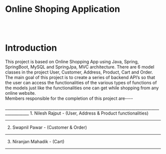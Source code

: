 <h1>Online Shoping Application</h1>

<br><br>

<h1>Introduction</h1>
<p>This project is based on Online Shopping App using Java, Spring, SpringBoot, MySQL and SpringJpa, MVC architecture. There are 6 model classes in the project User, Customer, Address, Product, Cart and Order. The main goal of this project is to create a series of backend API’s so that the user can access the functionalities of the various types of functions of the models just like the functionalities one can get while shopping from any online website.<br>Members responsible for the completion of this project are----<br></p>
__________________________________________________________________________________________
1. Nilesh Rajput - (User, Address & Product functionalities)

__________________________________________________________________________________________
2. Swapnil Pawar - (Customer & Order)

__________________________________________________________________________________________
3. Niranjan Mahadik - (Cart)

__________________________________________________________________________________________

